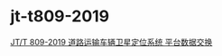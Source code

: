 # jt-t809-2019

[JT/T 809-2019 道路运输车辆卫星定位系统 平台数据交换](http://std.samr.gov.cn/hb/search/stdHBDetailed?id=8BA44B290671580DE05397BE0A0A19EE)